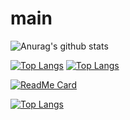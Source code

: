 # main

![Anurag's github stats](https://github-readme-stats.vercel.app/api?username=schooling-ohan&show_icons=true&theme=gotham)

[![Top Langs](https://github-readme-stats.vercel.app/api/top-langs/?username=schooling-ohan)](https://github.com/anuraghazra/github-readme-stats)
[![Top Langs](https://github-readme-stats.vercel.app/api/top-langs/?username=schooling-ohan&repo=main&layout=compact)](https://github.com/anuraghazra/github-readme-stats)

[![ReadMe Card](https://github-readme-stats.vercel.app/api/pin/?username=schooling-ohan&repo=main&show_owner=true)](https://github.com/anuraghazra/github-readme-stats)


[![Top Langs](https://github-readme-stats.vercel.app/api/top-langs/?username=schooling-ohan&exclude_repo=main)](https://github.com/anuraghazra/github-readme-stats)
